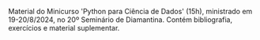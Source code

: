 Material do Minicurso 'Python para Ciência de Dados' (15h), ministrado em 19-20/8/2024, no 20º Seminário de Diamantina. Contém bibliografia, exercícios e material suplementar.
